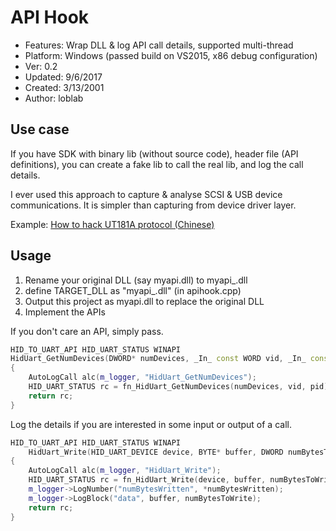 # API Hook

- Features: Wrap DLL & log API call details, supported multi-thread
- Platform: Windows (passed build on VS2015, x86 debug configuration)
- Ver: 0.2
- Updated: 9/6/2017
- Created: 3/13/2001
- Author: loblab

## Use case

If you have SDK with binary lib (without source code), header file (API definitions),
you can create a fake lib to call the real lib, and log the call details.

I ever used this approach to capture & analyse SCSI & USB device communications.
It is simpler than capturing from device driver layer.

Example: [How to hack UT181A protocol (Chinese)](http://www.freebuf.com/articles/terminal/145017.html)

## Usage

1. Rename your original DLL (say myapi.dll) to myapi_.dll
2. define TARGET_DLL as "myapi_.dll" (in apihook.cpp)
3. Output this project as myapi.dll to replace the original DLL
4. Implement the APIs

If you don't care an API, simply pass.

```cpp
HID_TO_UART_API HID_UART_STATUS WINAPI
HidUart_GetNumDevices(DWORD* numDevices, _In_ const WORD vid, _In_ const WORD pid)
{   
    AutoLogCall alc(m_logger, "HidUart_GetNumDevices");
    HID_UART_STATUS rc = fn_HidUart_GetNumDevices(numDevices, vid, pid);
    return rc;
}
```

Log the details if you are interested in some input or output of a call.

```cpp
HID_TO_UART_API HID_UART_STATUS WINAPI
	HidUart_Write(HID_UART_DEVICE device, BYTE* buffer, DWORD numBytesToWrite, DWORD* numBytesWritten)
{
	AutoLogCall alc(m_logger, "HidUart_Write");
	HID_UART_STATUS rc = fn_HidUart_Write(device, buffer, numBytesToWrite, numBytesWritten);
	m_logger->LogNumber("numBytesWritten", *numBytesWritten);
	m_logger->LogBlock("data", buffer, numBytesToWrite);
	return rc;
}
```

